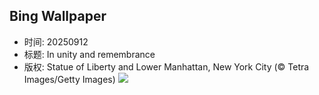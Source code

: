 ## Bing Wallpaper
- 时间: 20250912
- 标题: In unity and remembrance
- 版权: Statue of Liberty and Lower Manhattan, New York City (© Tetra Images/Getty Images)
![](https://cn.bing.com/th?id=OHR.LibertyManhattan_EN-US8781721086_UHD.jpg&rf=LaDigue_UHD.jpg&pid=hp&w=3840&h=2160&rs=1&c=4)
